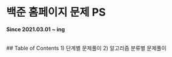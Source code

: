 # 백준 홈페이지 문제 PS<br>
<b>Since 2021.03.01 ~ ing</b>

<br>
## Table of Contents
1) 단계별 문제풀이
2) 알고리즘 분류별 문제풀이
